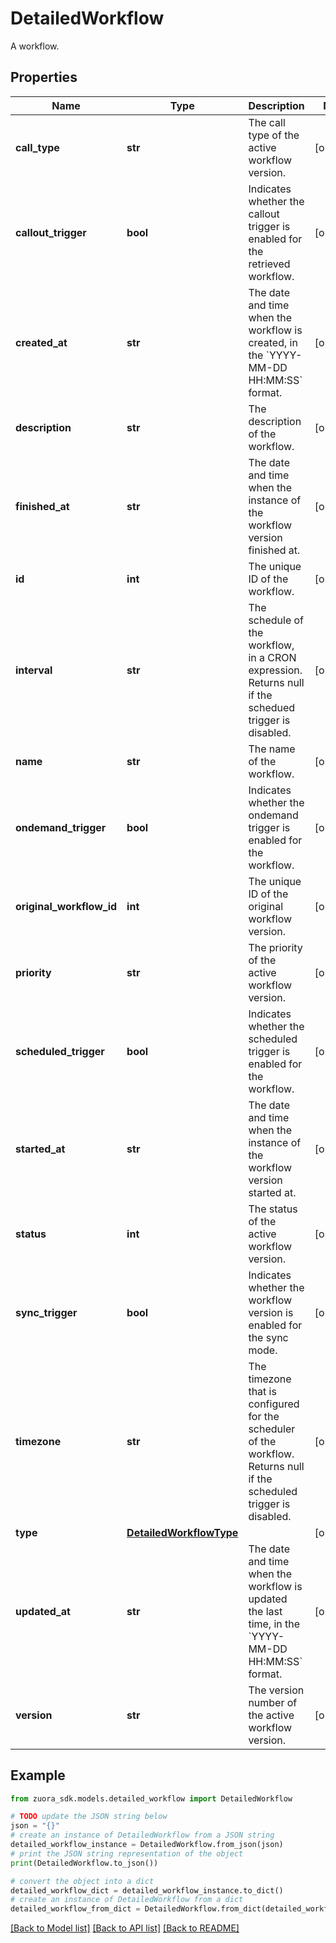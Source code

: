 # DetailedWorkflow

A workflow. 

## Properties

Name | Type | Description | Notes
------------ | ------------- | ------------- | -------------
**call_type** | **str** | The call type of the active workflow version.  | [optional] 
**callout_trigger** | **bool** | Indicates whether the callout trigger is enabled for the retrieved workflow.  | [optional] 
**created_at** | **str** | The date and time when the workflow is created, in the &#x60;YYYY-MM-DD HH:MM:SS&#x60; format.  | [optional] 
**description** | **str** | The description of the workflow.  | [optional] 
**finished_at** | **str** | The date and time when the instance of the workflow version finished at.  | [optional] 
**id** | **int** | The unique ID of the workflow.  | [optional] 
**interval** | **str** | The schedule of the workflow, in a CRON expression. Returns null if the schedued trigger is disabled.  | [optional] 
**name** | **str** | The name of the workflow.  | [optional] 
**ondemand_trigger** | **bool** | Indicates whether the ondemand trigger is enabled for the workflow.  | [optional] 
**original_workflow_id** | **int** | The unique ID of the original workflow version.  | [optional] 
**priority** | **str** | The priority of the active workflow version.   | [optional] 
**scheduled_trigger** | **bool** | Indicates whether the scheduled trigger is enabled for the workflow.  | [optional] 
**started_at** | **str** | The date and time when the instance of the workflow version started at.  | [optional] 
**status** | **int** | The status of the active workflow version.  | [optional] 
**sync_trigger** | **bool** | Indicates whether the workflow version is enabled for the sync mode.  | [optional] 
**timezone** | **str** | The timezone that is configured for the scheduler of the workflow. Returns null if the scheduled trigger is disabled.  | [optional] 
**type** | [**DetailedWorkflowType**](DetailedWorkflowType.md) |  | [optional] 
**updated_at** | **str** | The date and time when the workflow is updated the last time, in the &#x60;YYYY-MM-DD HH:MM:SS&#x60; format.  | [optional] 
**version** | **str** | The version number of the active workflow version.              | [optional] 

## Example

```python
from zuora_sdk.models.detailed_workflow import DetailedWorkflow

# TODO update the JSON string below
json = "{}"
# create an instance of DetailedWorkflow from a JSON string
detailed_workflow_instance = DetailedWorkflow.from_json(json)
# print the JSON string representation of the object
print(DetailedWorkflow.to_json())

# convert the object into a dict
detailed_workflow_dict = detailed_workflow_instance.to_dict()
# create an instance of DetailedWorkflow from a dict
detailed_workflow_from_dict = DetailedWorkflow.from_dict(detailed_workflow_dict)
```
[[Back to Model list]](../README.md#documentation-for-models) [[Back to API list]](../README.md#documentation-for-api-endpoints) [[Back to README]](../README.md)


